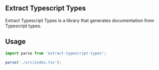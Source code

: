 ## Extract Typescript Types

Extract Typescript Types is a library that generates documentation from Typescript types.

## Usage

```typescript
import parse from 'extract-typescript-types';

parse('./src/index.tsx');
```

